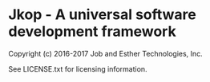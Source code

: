 Jkop - A universal software development framework
=================================================

Copyright (c) 2016-2017 Job and Esther Technologies, Inc.

See LICENSE.txt for licensing information.
